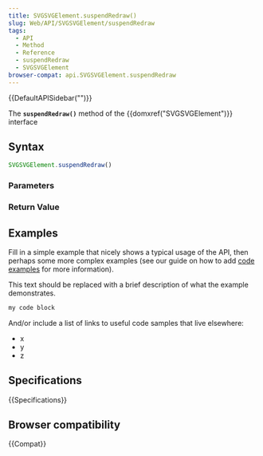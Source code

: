 ```yaml
---
title: SVGSVGElement.suspendRedraw()
slug: Web/API/SVGSVGElement/suspendRedraw
tags:
  - API
  - Method
  - Reference
  - suspendRedraw
  - SVGSVGElement
browser-compat: api.SVGSVGElement.suspendRedraw
---
```

{{DefaultAPISidebar("")}}

The **`suspendRedraw()`** method of the {{domxref("SVGSVGElement")}} interface 

## Syntax

```js
SVGSVGElement.suspendRedraw()
```

### Parameters



### Return Value



## Examples

Fill in a simple example that nicely shows a typical usage of the API, then perhaps some more complex examples (see our guide on how to add [code examples](/en-US/docs/MDN/Contribute/Structures/Code_examples) for more information).

This text should be replaced with a brief description of what the example demonstrates.

```js
my code block
```

And/or include a list of links to useful code samples that live elsewhere:

*   x
*   y
*   z

## Specifications

{{Specifications}}

## Browser compatibility

{{Compat}}

